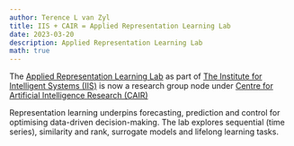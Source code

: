 ```yaml
---
author: Terence L van Zyl
title: IIS + CAIR = Applied Representation Learning Lab
date: 2023-03-20
description: Applied Representation Learning Lab
math: true
---
```


The [Applied Representation Learning Lab](https://www.cair.org.za/group/14) as part of [The Institute for Intelligent Systems (IIS)](https://iis.uj.ac.za/) is now a research group node under [Centre for Artificial Intelligence Research (CAIR)](https://www.cair.org.za/)
<!--more-->

Representation learning underpins forecasting, prediction and control for optimising data-driven decision-making. The lab explores sequential (time series), similarity and rank, surrogate models and lifelong learning tasks. 
